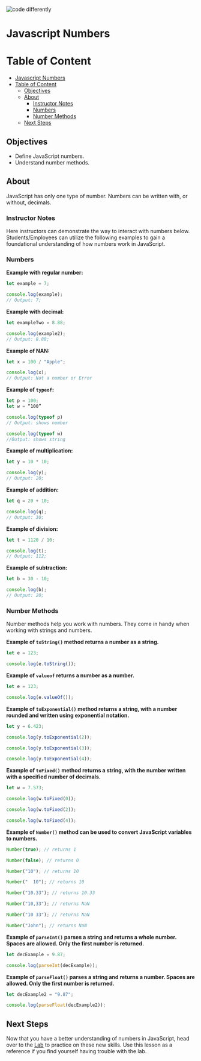 ![code differently](https://user-images.githubusercontent.com/54545904/91590200-f82ec600-e928-11ea-9433-eea450388abf.png)

# Javascript Numbers

# Table of Content

- [Javascript Numbers](#javascript-numbers)
- [Table of Content](#table-of-content)
  - [Objectives](#objectives)
  - [About](#about)
    - [Instructor Notes](#instructor-notes)
    - [Numbers](#numbers)
    - [Number Methods](#number-methods)
  - [Next Steps](#next-steps)

## Objectives

- Define JavaScript numbers.
- Understand number methods.

## About

JavaScript has only one type of number. Numbers can be written with, or without, decimals.

### Instructor Notes

Here instructors can demonstrate the way to interact with numbers below. Students/Employees can utilize the following examples to gain a foundational understanding of how numbers work in JavaScript.

### Numbers

**Example with regular number:**

```js
let example = 7;

console.log(example);
// Output: 7;
```

**Example with decimal:**

```js
let exampleTwo = 8.88;

console.log(example2);
// Output: 8.88;
```

**Example of NAN:**

```js
let x = 100 / "Apple";

console.log(x);
// Output: Not a number or Error
```

**Example of `typeof`:**

```js
let p = 100;
let w = “100”

console.log(typeof p)
// Output: shows number

console.log(typeof w)
//Output: shows string
```

**Example of multiplication:**

```js
let y = 10 * 10;

console.log(y);
// Output: 20;
```

**Example of addition:**

```js
let q = 20 + 10;

console.log(q);
// Output: 30;
```

**Example of division:**

```js
let t = 1120 / 10;

console.log(t);
// Output: 112;
```

**Example of subtraction:**

```js
let b = 30 - 10;

console.log(b);
// Output: 20;
```

### Number Methods

Number methods help you work with numbers. They come in handy when working with strings and numbers.

**Example of `toString()` method returns a number as a string.**

```js
let e = 123;

console.log(e.toString());
```

**Example of `valueof` returns a number as a number.**

```js
let e = 123;

console.log(e.valueOf());
```

**Example of `toExponential()` method returns a string, with a number rounded and written using exponential notation.**

```js
let y = 6.423;

console.log(y.toExponential(2));

console.log(y.toExponential(3));

console.log(y.toExponential(4));
```

**Example of `toFixed()` method returns a string, with the number written with a specified number of decimals.**

```js
let w = 7.573;

console.log(w.toFixed(0));

console.log(w.toFixed(2));

console.log(w.toFixed(4));
```

**Example of `Number()` method can be used to convert JavaScript variables to numbers.**

```js
Number(true); // returns 1

Number(false); // returns 0

Number("10"); // returns 10

Number("  10"); // returns 10

Number("10.33"); // returns 10.33

Number("10,33"); // returns NaN

Number("10 33"); // returns NaN

Number("John"); // returns NaN
```

**Example of `parseInt()` parses a string and returns a whole number. Spaces are allowed. Only the first number is returned.**

```js
let decExample = 9.87;

console.log(parseInt(decExample));
```

**Example of `parseFloat()` parses a string and returns a number. Spaces are allowed. Only the first number is returned.**

```js
let decExample2 = "9.87";

console.log(parseFloat(decExample2));
```

## Next Steps

Now that you have a better understanding of numbers in JavaScript, head over to the [Lab](../Numbers/js-numbers-drill.md) to practice on these new skills. Use this lesson as a reference if you find yourself having trouble with the lab.
